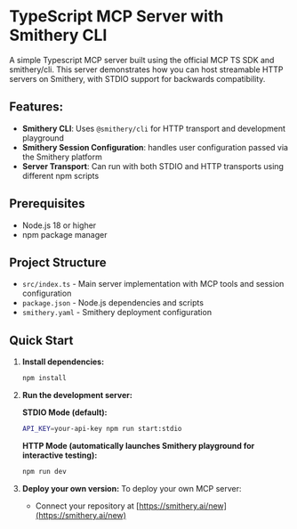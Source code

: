 # TypeScript MCP Server with Smithery CLI

A simple Typescript MCP server built using the official MCP TS SDK and smithery/cli. This server demonstrates how you can host streamable HTTP servers on Smithery, with STDIO support for backwards compatibility.

## Features:

- **Smithery CLI**: Uses `@smithery/cli` for HTTP transport and development playground
- **Smithery Session Configuration**: handles user configuration passed via the Smithery platform
- **Server Transport**: Can run with both STDIO and HTTP transports using different npm scripts

## Prerequisites

- Node.js 18 or higher
- npm package manager

## Project Structure

- `src/index.ts` - Main server implementation with MCP tools and session configuration
- `package.json` - Node.js dependencies and scripts
- `smithery.yaml` - Smithery deployment configuration

## Quick Start

1. **Install dependencies:**
   ```bash
   npm install
   ```

2. **Run the development server:**

   **STDIO Mode (default):**
   ```bash
   API_KEY=your-api-key npm run start:stdio
   ```

   **HTTP Mode (automatically launches Smithery playground for interactive testing):**
   ```bash
   npm run dev
   ```

3. **Deploy your own version:**
   To deploy your own MCP server:
   - Connect your repository at [https://smithery.ai/new](https://smithery.ai/new)
